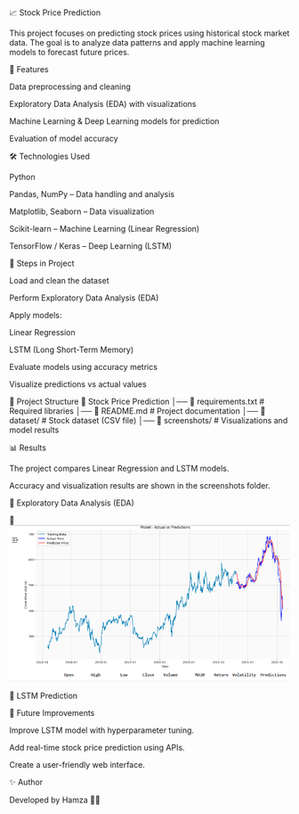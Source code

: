 📈 Stock Price Prediction

This project focuses on predicting stock prices using historical stock market data. The goal is to analyze data patterns and apply machine learning models to forecast future prices.

📌 Features

Data preprocessing and cleaning

Exploratory Data Analysis (EDA) with visualizations

Machine Learning & Deep Learning models for prediction

Evaluation of model accuracy

🛠️ Technologies Used

Python

Pandas, NumPy – Data handling and analysis

Matplotlib, Seaborn – Data visualization

Scikit-learn – Machine Learning (Linear Regression)

TensorFlow / Keras – Deep Learning (LSTM)

🚀 Steps in Project

Load and clean the dataset

Perform Exploratory Data Analysis (EDA)

Apply models:

Linear Regression

LSTM (Long Short-Term Memory)

Evaluate models using accuracy metrics

Visualize predictions vs actual values

📂 Project Structure
📁 Stock Price Prediction
│── 📄 requirements.txt       # Required libraries
│── 📄 README.md              # Project documentation
│── 📁 dataset/               # Stock dataset (CSV file)
│── 📁 screenshots/           # Visualizations and model results

📊 Results

The project compares Linear Regression and LSTM models.

Accuracy and visualization results are shown in the screenshots folder.

🔹 Exploratory Data Analysis (EDA)

🔹 ![EDA](screenshots/LSTM.png)


🔹 LSTM Prediction

🔮 Future Improvements

Improve LSTM model with hyperparameter tuning.

Add real-time stock price prediction using APIs.

Create a user-friendly web interface.

✨ Author

Developed by Hamza 👨‍💻

